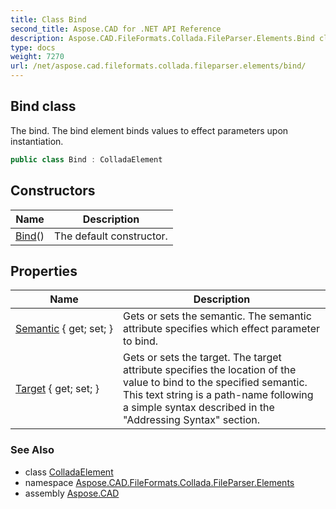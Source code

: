 ```yaml
---
title: Class Bind
second_title: Aspose.CAD for .NET API Reference
description: Aspose.CAD.FileFormats.Collada.FileParser.Elements.Bind class. The bind. The bind element binds values to effect parameters upon instantiation
type: docs
weight: 7270
url: /net/aspose.cad.fileformats.collada.fileparser.elements/bind/
---
```

## Bind class

The bind. The bind element binds values to effect parameters upon instantiation.

```csharp
public class Bind : ColladaElement
```

## Constructors

| Name | Description |
| --- | --- |
| [Bind](bind/)() | The default constructor. |

## Properties

| Name | Description |
| --- | --- |
| [Semantic](../../aspose.cad.fileformats.collada.fileparser.elements/bind/semantic/) { get; set; } | Gets or sets the semantic. The semantic attribute specifies which effect parameter to bind. |
| [Target](../../aspose.cad.fileformats.collada.fileparser.elements/bind/target/) { get; set; } | Gets or sets the target. The target attribute specifies the location of the value to bind to the specified semantic. This text string is a path-name following a simple syntax described in the "Addressing Syntax" section. |

### See Also

* class [ColladaElement](../colladaelement/)
* namespace [Aspose.CAD.FileFormats.Collada.FileParser.Elements](../../aspose.cad.fileformats.collada.fileparser.elements/)
* assembly [Aspose.CAD](../../)


